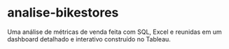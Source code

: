 # analise-bikestores
 Uma análise de métricas de venda feita com SQL, Excel e reunidas em um dashboard detalhado e interativo construído no Tableau.
